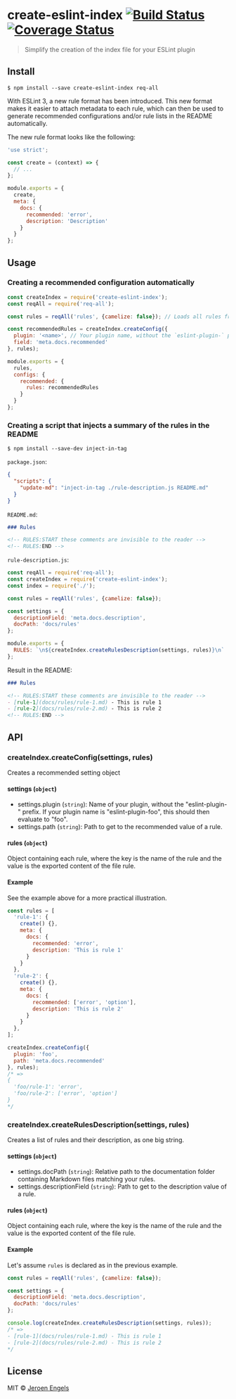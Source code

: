 # create-eslint-index [![Build Status](https://travis-ci.org/jfmengels/create-eslint-index.svg?branch=master)](https://travis-ci.org/jfmengels/create-eslint-index) [![Coverage Status](https://coveralls.io/repos/github/jfmengels/create-eslint-index/badge.svg?branch=master)](https://coveralls.io/github/jfmengels/create-eslint-index?branch=master)

> Simplify the creation of the index file for your ESLint plugin


## Install

```
$ npm install --save create-eslint-index req-all
```

With ESLint 3, a new rule format has been introduced. This new format makes it easier to attach metadata to each rule, which can then be used to generate recommended configurations and/or rule lists in the README automatically.

The new rule format looks like the following:

```js
'use strict';

const create = (context) => {
  // ...
};

module.exports = {
  create,
  meta: {
    docs: {
      recommended: 'error',
      description: 'Description'
    }
  }
};
```

## Usage

### Creating a recommended configuration automatically

```js
const createIndex = require('create-eslint-index');
const reqAll = require('req-all');

const rules = reqAll('rules', {camelize: false}); // Loads all rules from the `rules` folder and puts them in an object.

const recommendedRules = createIndex.createConfig({
  plugin: '<name>', // Your plugin name, without the `eslint-plugin-` prefix
  field: 'meta.docs.recommended'
}, rules);

module.exports = {
  rules,
  configs: {
    recommended: {
      rules: recommendedRules
    }
  }
};
```

### Creating a script that injects a summary of the rules in the README

```
$ npm install --save-dev inject-in-tag
```

`package.json`:
```json
{
  "scripts": {
    "update-md": "inject-in-tag ./rule-description.js README.md"
  }
}
```

`README.md`:
```md
### Rules

<!-- RULES:START these comments are invisible to the reader -->
<!-- RULES:END -->
```

`rule-description.js`:
```js
const reqAll = require('req-all');
const createIndex = require('create-eslint-index');
const index = require('./');

const rules = reqAll('rules', {camelize: false});

const settings = {
  descriptionField: 'meta.docs.description',
  docPath: 'docs/rules'
};

module.exports = {
  RULES: `\n${createIndex.createRulesDescription(settings, rules)}\n`
};
```

Result in the README:
```md
### Rules

<!-- RULES:START these comments are invisible to the reader -->
- [rule-1](docs/rules/rule-1.md) - This is rule 1
- [rule-2](docs/rules/rule-2.md) - This is rule 2
<!-- RULES:END -->
```

## API

### createIndex.createConfig(settings, rules)

Creates a recommended setting object

#### settings (`object`)
- settings.plugin (`string`): Name of your plugin, without the "eslint-plugin-" prefix. If your plugin name is "eslint-plugin-foo", this should then evaluate to "foo".
- settings.path (`string`): Path to get to the recommended value of a rule.


#### rules (`object`)

Object containing each rule, where the key is the name of the rule and the value is the exported content of the file rule.

#### Example

See the example above for a more practical illustration.

```js
const rules = [
  'rule-1': {
    create() {},
    meta: {
      docs: {
        recommended: 'error',
        description: 'This is rule 1'
      }
    }
  },
  'rule-2': {
    create() {},
    meta: {
      docs: {
        recommended: ['error', 'option'],
        description: 'This is rule 2'
      }
    }
  },
];

createIndex.createConfig({
  plugin: 'foo',
  path: 'meta.docs.recommended'
}, rules);
/* =>
{
  'foo/rule-1': 'error',
  'foo/rule-2': ['error', 'option']
}
*/
```

### createIndex.createRulesDescription(settings, rules)

Creates a list of rules and their description, as one big string.

#### settings (`object`)
- settings.docPath (`string`): Relative path to the documentation folder containing Markdown files matching your rules.
- settings.descriptionField (`string`): Path to get to the description value of a rule.

#### rules (`object`)

Object containing each rule, where the key is the name of the rule and the value is the exported content of the file rule.

#### Example

Let's assume `rules` is declared as in the previous example.

```js
const rules = reqAll('rules', {camelize: false});

const settings = {
  descriptionField: 'meta.docs.description',
  docPath: 'docs/rules'
};

console.log(createIndex.createRulesDescription(settings, rules));
/* =>
- [rule-1](docs/rules/rule-1.md) - This is rule 1
- [rule-2](docs/rules/rule-2.md) - This is rule 2
*/
```


## License

MIT © [Jeroen Engels](https://github.com/jfmengels)
